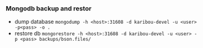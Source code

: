 ### Mongodb backup and restor
* dump database ```mongodump -h <host>:31608 -d karibou-devel -u <user> -p<pass> -o .```
* restore db ```mongorestore -h <host>:31608 -d karibou-devel -u <user> -p <pass> backups/bson.files/```
